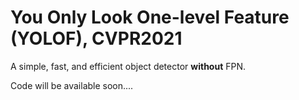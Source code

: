 # You Only Look One-level Feature (YOLOF), CVPR2021
A simple, fast, and efficient object detector **without** FPN.

Code will be available soon....